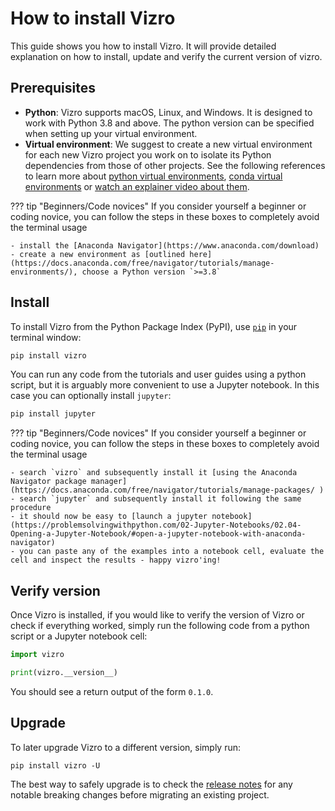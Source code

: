 # How to install Vizro

This guide shows you how to install Vizro. It will provide detailed explanation on how to install, update and verify the current version of vizro.

## Prerequisites

- **Python**: Vizro supports macOS, Linux, and Windows. It is designed to work with Python 3.8 and above. The python
  version can be specified when setting up your virtual environment.
- **Virtual environment**: We suggest to create a new virtual environment for each new Vizro project you work on to
  isolate its Python dependencies from those of other projects. See the following references to learn more about [python virtual environments](https://realpython.com/python-virtual-environments-a-primer/), [conda virtual environments](https://docs.conda.io/projects/conda/en/latest/user-guide/getting-started.html#starting-conda) or [watch an explainer video about them](https://youtu.be/YKfAwIItO7M).

??? tip "Beginners/Code novices"
If you consider yourself a beginner or coding novice, you can follow the steps in these boxes to completely avoid the terminal usage

    - install the [Anaconda Navigator](https://www.anaconda.com/download)
    - create a new environment as [outlined here](https://docs.anaconda.com/free/navigator/tutorials/manage-environments/), choose a Python version `>=3.8`

## Install

To install Vizro from the Python Package Index (PyPI), use [`pip`](https://pip.pypa.io/en/stable/) in your terminal window:

```bash
pip install vizro
```

You can run any code from the tutorials and user guides using a python script, but it is arguably more convenient to use a Jupyter notebook. In this case you can optionally install `jupyter`:

```bash
pip install jupyter
```

??? tip "Beginners/Code novices"
If you consider yourself a beginner or coding novice, you can follow the steps in these boxes to completely avoid the terminal usage

    - search `vizro` and subsequently install it [using the Anaconda Navigator package manager](https://docs.anaconda.com/free/navigator/tutorials/manage-packages/ )
    - search `jupyter` and subsequently install it following the same procedure
    - it should now be easy to [launch a jupyter notebook](https://problemsolvingwithpython.com/02-Jupyter-Notebooks/02.04-Opening-a-Jupyter-Notebook/#open-a-jupyter-notebook-with-anaconda-navigator)
    - you can paste any of the examples into a notebook cell, evaluate the cell and inspect the results - happy vizro'ing!

## Verify version

Once Vizro is installed, if you would like to verify the version of Vizro or check if everything worked, simply run the following code from a python script or a Jupyter notebook cell:

```py
import vizro

print(vizro.__version__)
```

You should see a return output of the form `0.1.0`.

## Upgrade

To later upgrade Vizro to a different version, simply run:

```
pip install vizro -U
```

The best way to safely upgrade is to check the [release notes](https://github.com/mckinsey/vizro/blob/main/vizro-core/CHANGELOG.md) for any notable breaking changes before migrating an
existing project.

